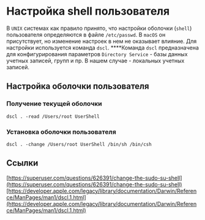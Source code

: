 # Настройка shell пользователя

В `UNIX` системах как правило принято, что настройки оболочки \(`shell`\) пользователя определяются в файле `/etc/passwd`. В `macOS` он присутствует, но изменение настроек в нем не оказывает влияние. Для настройки используется команда `dscl`. ****Команда `dscl` предназначена для конфигурирования параметров `Directory Service` - базы данных учетных записей, групп и пр. В нашем случае - локальных учетных записей.

## Настройка оболочки пользователя

### **Получение текущей оболочки**

```text
dscl . -read /Users/root UserShell
```

### **Установка оболочки пользователя**

```text
dscl . -change /Users/root UserShell /bin/sh /bin/csh
```

## Ссылки

[https://superuser.com/questions/626391/change-the-sudo-su-shell](https://superuser.com/questions/626391/change-the-sudo-su-shell)[https://developer.apple.com/legacy/library/documentation/Darwin/Reference/ManPages/man1/dscl.1.html](https://developer.apple.com/legacy/library/documentation/Darwin/Reference/ManPages/man1/dscl.1.html)

